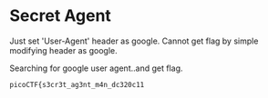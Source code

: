 # Secret Agent

Just set 'User-Agent' header as google. Cannot get flag by simple modifying header as google. 

Searching for google user agent..and get flag.

`picoCTF{s3cr3t_ag3nt_m4n_dc320c11`